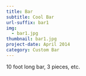 ```yaml
---
title: Bar
subtitle: Cool Bar
url-suffix: bar1
img:
  - bar1.jpg
thumbnail: bar1.jpg
project-date: April 2014
category: Custom Bar
---
```

10 foot long bar, 3 pieces, etc.
